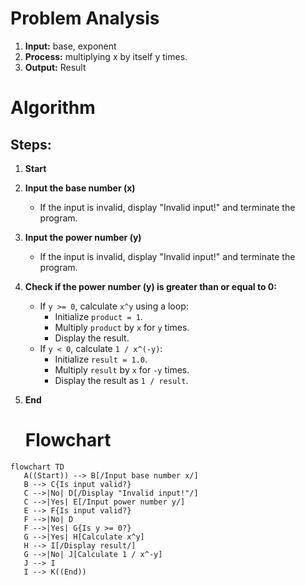 # Problem Analysis
1. **Input:** base, exponent
2. **Process:** multiplying x by itself y times.
3. **Output:** Result


# Algorithm
## Steps:
1. **Start**
2. **Input the base number (x)**
   - If the input is invalid, display "Invalid input!" and terminate the program.
3. **Input the power number (y)**
   - If the input is invalid, display "Invalid input!" and terminate the program.
4. **Check if the power number (y) is greater than or equal to 0:**
   - If `y >= 0`, calculate `x^y` using a loop:
     - Initialize `product = 1`.
     - Multiply `product` by `x` for `y` times.
     - Display the result.
   - If `y < 0`, calculate `1 / x^(-y)`:
     - Initialize `result = 1.0`.
     - Multiply `result` by `x` for `-y` times.
     - Display the result as `1 / result`.
5. **End**

   # Flowchart
 ```mermaid
flowchart TD
    A((Start)) --> B[/Input base number x/]
    B --> C{Is input valid?}
    C -->|No| D[/Display "Invalid input!"/]
    C -->|Yes| E[/Input power number y/]
    E --> F{Is input valid?}
    F -->|No| D
    F -->|Yes| G{Is y >= 0?}
    G -->|Yes| H[Calculate x^y]
    H --> I[/Display result/]
    G -->|No| J[Calculate 1 / x^-y]
    J --> I
    I --> K((End))
```


